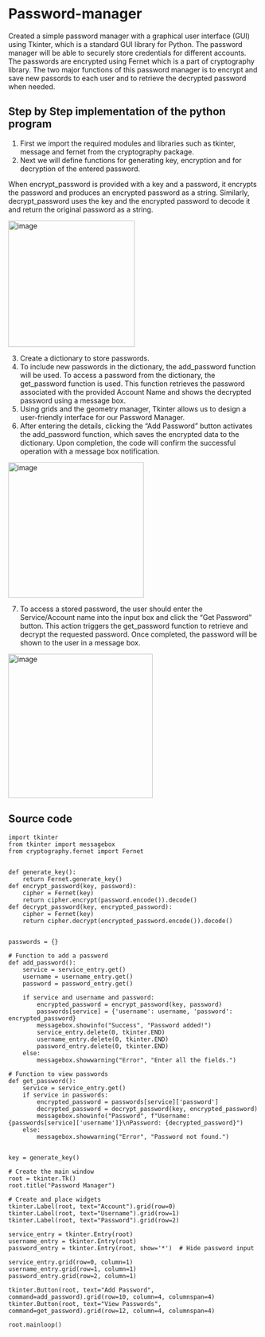 # Password-manager

Created a simple password manager with a graphical user interface (GUI) using Tkinter, which is a standard GUI library for Python. The password manager will be able to securely store credentials for different accounts.
The passwords are encrypted using Fernet which is a part of cryptography library. The two major functions of this password manager is to encrypt and save new passords to each user and to retrieve the decrypted password when needed. 

## Step by Step implementation of the python program

1. First we import the required modules and libraries such as tkinter, message and fernet from the cryptography package.
2. Next we will define functions for generating key, encryption and for decryption of the entered password.

When encrypt_password is provided with a key and a password, it encrypts the password and produces an encrypted password as a string. Similarly, decrypt_password uses the key and the encrypted password to decode it and return the original password as a string.

<img width="254" alt="image" src="https://github.com/user-attachments/assets/d7b52e4a-f792-4984-a79e-e8059ceeab16">

3. Create a dictionary to store passwords.
4. To include new passwords in the dictionary, the add_password function will be used. To access a password from the dictionary, the get_password function is used. This function retrieves the password associated with the provided Account Name and shows the decrypted password using a message box.
5. Using grids and the geometry manager, Tkinter allows us to design a user-friendly interface for our Password Manager.
6. After entering the details, clicking the “Add Password” button activates the add_password function, which saves the encrypted data to the dictionary. Upon completion, the code will confirm the successful operation with a message box notification.

<img width="272" alt="image" src="https://github.com/user-attachments/assets/e47b515d-e1da-4a34-860c-170b92318a78">

7. To access a stored password, the user should enter the Service/Account name into the input box and click the “Get Password” button. This action triggers the get_password function to retrieve and decrypt the requested password. Once completed, the password will be shown to the user in a message box.

<img width="290" alt="image" src="https://github.com/user-attachments/assets/10ab90d0-bf70-4644-85f1-852b335198e8">

## Source code

```
import tkinter
from tkinter import messagebox
from cryptography.fernet import Fernet


def generate_key():
    return Fernet.generate_key()
def encrypt_password(key, password):
    cipher = Fernet(key)
    return cipher.encrypt(password.encode()).decode()
def decrypt_password(key, encrypted_password):
    cipher = Fernet(key)
    return cipher.decrypt(encrypted_password.encode()).decode()


passwords = {}

# Function to add a password
def add_password():
    service = service_entry.get()
    username = username_entry.get()
    password = password_entry.get()

    if service and username and password:
        encrypted_password = encrypt_password(key, password)
        passwords[service] = {'username': username, 'password': encrypted_password}
        messagebox.showinfo("Success", "Password added!")
        service_entry.delete(0, tkinter.END)
        username_entry.delete(0, tkinter.END)
        password_entry.delete(0, tkinter.END)
    else:
        messagebox.showwarning("Error", "Enter all the fields.")

# Function to view passwords
def get_password():
    service = service_entry.get()
    if service in passwords:
        encrypted_password = passwords[service]['password']
        decrypted_password = decrypt_password(key, encrypted_password)
        messagebox.showinfo("Password", f"Username: {passwords[service]['username']}\nPassword: {decrypted_password}")
    else:
        messagebox.showwarning("Error", "Password not found.")


key = generate_key()

# Create the main window
root = tkinter.Tk()
root.title("Password Manager")

# Create and place widgets
tkinter.Label(root, text="Account").grid(row=0)
tkinter.Label(root, text="Username").grid(row=1)
tkinter.Label(root, text="Password").grid(row=2)

service_entry = tkinter.Entry(root)
username_entry = tkinter.Entry(root)
password_entry = tkinter.Entry(root, show='*')  # Hide password input

service_entry.grid(row=0, column=1)
username_entry.grid(row=1, column=1)
password_entry.grid(row=2, column=1)

tkinter.Button(root, text="Add Password", command=add_password).grid(row=10, column=4, columnspan=4)
tkinter.Button(root, text="View Passwords", command=get_password).grid(row=12, column=4, columnspan=4)

root.mainloop()

```






